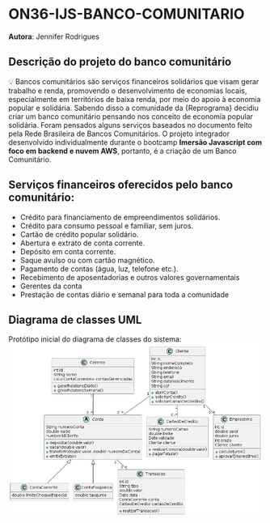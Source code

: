 # ON36-IJS-BANCO-COMUNITARIO

**Autora**: Jennifer Rodrigues

## Descrição do projeto do banco comunitário

💡 Bancos comunitários são serviços financeiros solidários que visam gerar trabalho e renda, promovendo o desenvolvimento de economias locais, especialmente em territórios de baixa renda, por meio do apoio à economia popular e solidária.
Sabendo disso a comunidade da {Reprograma} decidiu criar um banco comunitário pensando nos conceito de economia popular solidária. Foram pensados alguns serviços baseados no documento feito pela Rede Brasileira de Bancos Comunitários.
O projeto integrador desenvolvido individualmente durante o bootcamp **Imersão Javascript com foco em backend e nuvem AWS**, portanto, é a criação de um Banco Comunitário.

## Serviços financeiros oferecidos pelo banco comunitário:

- Crédito para financiamento de empreendimentos solidários.
- Crédito para consumo pessoal e familiar, sem juros.
- Cartão de crédito popular solidário.
- Abertura e extrato de conta corrente.
- Depósito em conta corrente.
- Saque avulso ou com cartão magnético.
- Pagamento de contas (água, luz, telefone etc.).
- Recebimento de aposentadorias e outros valores governamentais
- Gerentes da conta
- Prestação de contas diário e semanal para toda a comunidade

## Diagrama de classes UML

Protótipo inicial do diagrama de classes do sistema:
<img src="src\images\diagrama de classes semana 2.png">

